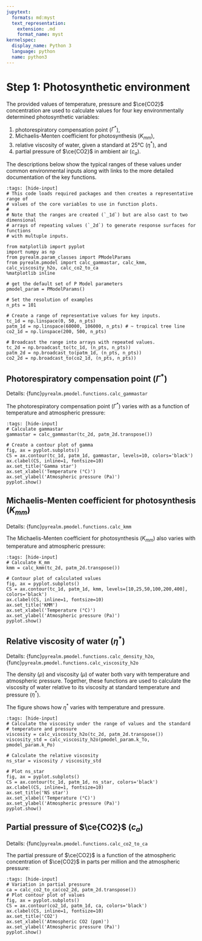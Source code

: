 ```yaml
---
jupytext:
  formats: md:myst
  text_representation:
    extension: .md
    format_name: myst
kernelspec:
  display_name: Python 3
  language: python
  name: python3
---
```


# Step 1: Photosynthetic environment

The provided values of temperature, pressure and $\ce{CO2}$ concentration are
used to calculate values for four key environmentally determined photosynthetic
variables:

1. photorespiratory compensation point ($\Gamma^*$),
2. Michaelis-Menten coefficient for photosynthesis ($K_{mm}$),
3. relative viscosity of water, given a standard at 25°C ($\eta^*$), and
4. partial pressure of $\ce{CO2}$ in ambient air ($c_a$).

The descriptions below show the typical ranges of these values under common
environmental inputs along with links to the more detailed documentation of
the key functions.

```{code-cell} python
:tags: [hide-input]
# This code loads required packages and then creates a representative range of
# values of the core variables to use in function plots.
#
# Note that the ranges are created (`_1d`) but are also cast to two dimensional
# arrays of repeating values (`_2d`) to generate response surfaces for functions
# with multuple inputs.

from matplotlib import pyplot
import numpy as np
from pyrealm.param_classes import PModelParams
from pyrealm.pmodel import calc_gammastar, calc_kmm, calc_viscosity_h2o, calc_co2_to_ca
%matplotlib inline

# get the default set of P Model parameters
pmodel_param = PModelParams()

# Set the resolution of examples
n_pts = 101

# Create a range of representative values for key inputs.
tc_1d = np.linspace(0, 50, n_pts)
patm_1d = np.linspace(60000, 106000, n_pts) # ~ tropical tree line
co2_1d = np.linspace(200, 500, n_pts)

# Broadcast the range into arrays with repeated values.
tc_2d = np.broadcast_to(tc_1d, (n_pts, n_pts))
patm_2d = np.broadcast_to(patm_1d, (n_pts, n_pts))
co2_2d = np.broadcast_to(co2_1d, (n_pts, n_pts))
```

## Photorespiratory compensation point ($\Gamma^*$)

Details: {func}`pyrealm.pmodel.functions.calc_gammastar`

The photorespiratory compensation point ($\Gamma^*$) varies with as a function
of temperature and atmospheric pressure:

```{code-cell} python
:tags: [hide-input]
# Calculate gammastar
gammastar = calc_gammastar(tc_2d, patm_2d.transpose())

# Create a contour plot of gamma
fig, ax = pyplot.subplots()
CS = ax.contour(tc_1d, patm_1d, gammastar, levels=10, colors='black')
ax.clabel(CS, inline=1, fontsize=10)
ax.set_title('Gamma star')
ax.set_xlabel('Temperature (°C)')
ax.set_ylabel('Atmospheric pressure (Pa)')
pyplot.show()
```

## Michaelis-Menten coefficient for photosynthesis ($K_{mm}$)

Details: {func}`pyrealm.pmodel.functions.calc_kmm`

The Michaelis-Menten coefficient for photosynthesis ($K_{mm}$) also varies with
temperature and atmospheric pressure:

```{code-cell} python
:tags: [hide-input]
# Calculate K_mm
kmm = calc_kmm(tc_2d, patm_2d.transpose())

# Contour plot of calculated values
fig, ax = pyplot.subplots()
CS = ax.contour(tc_1d, patm_1d, kmm, levels=[10,25,50,100,200,400], colors='black')
ax.clabel(CS, inline=1, fontsize=10)
ax.set_title('KMM')
ax.set_xlabel('Temperature (°C)')
ax.set_ylabel('Atmospheric pressure (Pa)')
pyplot.show()
```

## Relative viscosity of water ($\eta^*$)

Details: {func}`pyrealm.pmodel.functions.calc_density_h2o`, {func}`pyrealm.pmodel.functions.calc_viscosity_h2o`

The density ($\rho$) and viscosity ($\mu$) of water both vary with temperature
and atmospheric pressure. Together, these functions are used to calculate the
viscosity of water relative to its viscosity at standard temperature and
pressure ($\eta^*$).

The figure shows how $\eta^*$ varies with temperature and pressure.

```{code-cell} python
:tags: [hide-input]
# Calculate the viscosity under the range of values and the standard 
# temperature and pressure
viscosity = calc_viscosity_h2o(tc_2d, patm_2d.transpose())
viscosity_std = calc_viscosity_h2o(pmodel_param.k_To, pmodel_param.k_Po)

# Calculate the relative viscosity
ns_star = viscosity / viscosity_std

# Plot ns_star
fig, ax = pyplot.subplots()
CS = ax.contour(tc_1d, patm_1d, ns_star, colors='black')
ax.clabel(CS, inline=1, fontsize=10)
ax.set_title('NS star')
ax.set_xlabel('Temperature (°C)')
ax.set_ylabel('Atmospheric pressure (Pa)')
pyplot.show()
```

## Partial pressure of $\ce{CO2}$ ($c_a$)

Details: {func}`pyrealm.pmodel.functions.calc_co2_to_ca`

The partial pressure of $\ce{CO2}$ is a function of the atmospheric concentration of
$\ce{CO2}$ in parts per million and the atmospheric pressure:

```{code-cell} python
:tags: [hide-input]
# Variation in partial pressure
ca = calc_co2_to_ca(co2_2d, patm_2d.transpose())
# Plot contour plot of values
fig, ax = pyplot.subplots()
CS = ax.contour(co2_1d, patm_1d, ca, colors='black')
ax.clabel(CS, inline=1, fontsize=10)
ax.set_title('CO2')
ax.set_xlabel('Atmospheric CO2 (ppm)')
ax.set_ylabel('Atmospheric pressure (Pa)')
pyplot.show()
```
